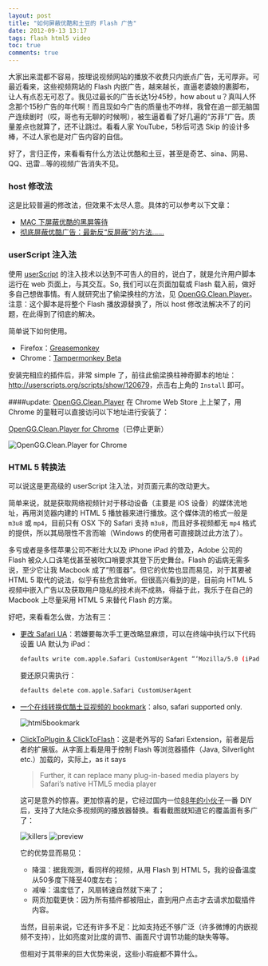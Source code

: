 ```yaml
---
layout: post
title: "如何屏蔽优酷和土豆的 Flash 广告"
date: 2012-09-13 13:17
tags: flash html5 video
toc: true
comments: true
---
```


大家出来混都不容易，按理说视频网站的播放不收费只内嵌点广告，无可厚非。可最近看来，这些视频网站的 Flash 内嵌广告，越来越长，直逼老婆娘的裹脚布，让人有点忍无可忍了。我见过最长的广告长达1分45秒，how about u？真叫人怀念那个15秒广告的年代啊！而且现如今广告的质量也不咋样，我曾在追一部无脑国产连续剧时（哎，哥也有无聊的时候啊），被生逼着看了好几遍的“苏菲”广告。质量差点也就算了，还不让跳过。看看人家 YouTube，5秒后可选 Skip 的设计多棒，不过人家也是对广告内容的自信。

好了，言归正传，来看看有什么方法让优酷和土豆，甚至是奇艺、sina、网易、QQ、迅雷...等的视频广告消失不见。

### host 修改法
这是比较普遍的修改法，但效果不太尽人意。具体的可以参考以下文章：

-   [MAC 下屏蔽优酷的黑屏等待](http://www.gracecode.com/archives/3099/)
-   [彻底屏蔽优酷广告：最新反“反屏蔽”的方法……](http://joys.name/2011/09/block-youku-ad.html)

### userScript 注入法
使用 [userScript](http://userscripts.org) 的注入技术以达到不可告人的目的，说白了，就是允许用户脚本运行在 web 页面上，与其交互。So, 我们可以在页面加载或 Flash 载入前，做好多自己想做事情。有人就研究出了偷梁换柱的方法，见 [OpenGG.Clean.Player](http://player.opengg.me)。注意：这个脚本是将整个 Flash 播放源替换了，所以 host 修改法解决不了的问题，在此得到了彻底的解决。

简单说下如何使用。

-   Firefox：[Greasemonkey](http://www.greasespot.net)
-   Chrome：[Tampermonkey Beta](https://chrome.google.com/webstore/detail/gcalenpjmijncebpfijmoaglllgpjagf?hl=zh-CN&utm_source=chrome-ntp-launcher) 

安装完相应的插件后，非常 simple 了，前往此偷梁换柱神奇脚本的地址：<http://userscripts.org/scripts/show/120679>，点击右上角的 `Install` 即可。

####update:
[OpenGG.Clean.Player](http://player.opengg.me) 在 Chrome Web Store 上上架了，用 Chrome 的童鞋可以直接访问以下地址进行安装了：

[OpenGG.Clean.Player for Chrome](https://chrome.google.com/webstore/detail/openggcleanplayer/doleffkdbkfeokcanjaagploacdflcff)（已停止更新）

![OpenGG.Clean.Player for Chrome](http://i93.photobucket.com/albums/l57/ShakeSpace/QQ20121115-1.png)

### HTML 5 转换法

可以说这是更高级的 userScript 注入法，对页面元素的改动更大。

简单来说，就是获取网络视频针对于移动设备（主要是 iOS 设备）的媒体流地址，再用浏览器内建的 HTML 5 播放器来进行播放。这个媒体流的格式一般是 `m3u8` 或 `mp4`，目前只有 OSX 下的 Safari 支持 `m3u8`，而且好多视频都无 `mp4` 格式的提供，所以其局限性不言而喻（Windows 的使用者可直接跳过此方法了）。

多亏或者是多怪苹果公司不断壮大以及 iPhone iPad 的普及，Adobe 公司的 Flash 被众人口诛笔伐甚至被吹口哨要求其登下历史舞台。Flash 的诟病无需多说，至少它让我 Macbook 成了“煎蛋器”。但它的优势也显而易见，对于其要被 HTML 5 取代的说法，似乎有些危言耸听。但很高兴看到的是，目前向 HTML 5 视频中嵌入广告以及获取用户隐私的技术尚不成熟，得益于此，我乐于在自己的 Macbook 上尽量采用 HTML 5 来替代 Flash 的方案。

好吧，来看看怎么做，方法有三：

-   [更改 Safari UA](http://www.mac52ipod.cn/post/apple-safari-flv-html5-tudou-youku.php)：若嫌要每次手工更改略显麻烦，可以在终端中执行以下代码设置 UA 默认为 iPad：
        
    ``` bash 
    defaults write com.apple.Safari CustomUserAgent “‘Mozilla/5.0 (iPad; CPU OS 5_1 like Mac OS X) AppleWebKit/534.46 (KHTML, like Gecko) Version/5.1 Mobile/9B176 Safari/7534.48.3′”
    ```

    要还原只需执行：

    ``` bash
    defaults delete com.apple.Safari CustomUserAgent
    ```

-   [一个在线转换优酷土豆视频的 bookmark](http://zythum.free.bg/youkuhtml5playerbookmark/)：also, safari supported only.

    ![html5bookmark](http://i93.photobucket.com/albums/l57/ShakeSpace/html5bookmark.jpg)

-   [ClickToPlugin & ClickToFlash](http://hoyois.github.com/safariextensions/clicktoplugin/)：这是老外写的 Safari Extension，前者是后者的扩展版。从字面上看是用于控制 Flash 等浏览器插件（Java, Silverlight etc.）加载的，实际上，as it says
    > Further, it can replace many plug-in-based media players by Safari’s native HTML5 media player

    这可是意外的惊喜。更加惊喜的是，它经过国内一位[88年的小伙子](https://twitter.com/ilools)一番 DIY 后，支持了大陆众多视频网的播放器替换。看看截图就知道它的覆盖面有多广了：

    ![killers](http://i93.photobucket.com/albums/l57/ShakeSpace/killers.jpg)
    ![preview](http://i93.photobucket.com/albums/l57/ShakeSpace/preview.jpg)

    它的优势显而易见：
    
    -   降温：据我观测，看同样的视频，从用 Flash 到 HTML 5，我的设备温度从50多度下降至40度左右；
    -   减噪：温度低了，风扇转速自然就下来了；
    -   网页加载更快：因为所有插件都被阻止，直到用户点击才去请求加载插件内容。

    当然，目前来说，它还有许多不足：比如支持还不够广泛（许多微博的内嵌视频不支持），比如亮度对比度的调节、画面尺寸调节功能的缺失等等。

    但相对于其带来的巨大优势来说，这些小瑕疵都不算什么。
